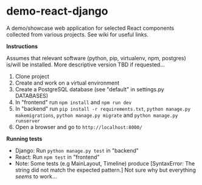 # demo-react-django
A demo/showcase web application for selected React components collected from various projects. See wiki for useful links.

 **Instructions**
 
 Assumes that relevant software (python, pip, virtualenv, npm, postgres) is/will be installed. More descriptive version TBD if requested...
 
 1. Clone project
 2. Create and work on a virtual environment
 3. Create a PostgreSQL database (see "default" in settings.py DATABASES)
 4. In "frontend" run ``npm install`` and ``npm run dev``
 5. In "backend" run ``pip install -r requirements.txt``, ``python manage.py makemigrations``, ``python manage.py migrate`` and ``python manage.py runserver``
 6. Open a browser and go to ``http://localhost:8000/``

**Running tests**
* Django: Run ``python manage.py test`` in "backend"
* React: Run ``npm test`` in "frontend"
* Note: Some tests (e.g MainLayout, Timeline) produce [SyntaxError: The string did not match the expected pattern.] Not sure why but everything _seems_ to work...
